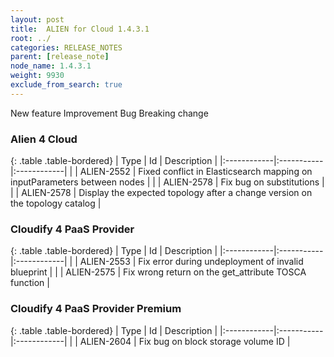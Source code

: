 ```yaml
---
layout: post
title:  ALIEN for Cloud 1.4.3.1
root: ../
categories: RELEASE_NOTES
parent: [release_note]
node_name: 1.4.3.1
weight: 9930
exclude_from_search: true
---
```





<i class="fa fa-plus text-success"></i> New feature <i class="fa fa-level-up text-primary"></i> Improvement  <i class="fa fa-bug text-danger"></i> Bug <i class="fa fa-exclamation-triangle text-warning"></i> Breaking change


### Alien 4 Cloud



  {: .table .table-bordered}
  | Type        | Id         | Description |
  |:------------|:-----------|:------------|
        |  <i class="fa fa-bug text-danger"></i> | ALIEN-2552 | Fixed conflict in Elasticsearch mapping on inputParameters between nodes  |
        |  <i class="fa fa-bug text-danger"></i> | ALIEN-2578 | Fix bug on substitutions  |
        |  <i class="fa fa-bug text-danger"></i> | ALIEN-2578 | Display the expected topology after a change version on the topology catalog  |


### Cloudify 4 PaaS Provider



  {: .table .table-bordered}
  | Type        | Id         | Description |
  |:------------|:-----------|:------------|
        |  <i class="fa fa-bug text-danger"></i> | ALIEN-2553 | Fix error during undeployment of invalid blueprint  |
    |  <i class="fa fa-bug text-danger"></i> | ALIEN-2575 | Fix wrong return on the get_attribute TOSCA function  |


### Cloudify 4 PaaS Provider Premium



  {: .table .table-bordered}
  | Type        | Id         | Description |
  |:------------|:-----------|:------------|
        |  <i class="fa fa-bug text-danger"></i> | ALIEN-2604 | Fix bug on block storage volume ID  |
